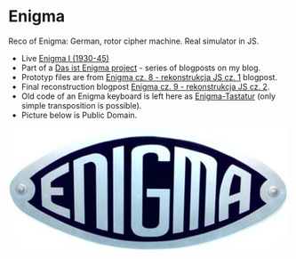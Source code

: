 # Enigma

Reco of Enigma: German, rotor cipher machine. Real simulator in JS.

- Live [Enigma I (1930-45)](https://tdudkowski.github.io/enigma/)
- Part of a [Das ist Enigma project](https://dygresje.info/blog/enigma) - series of blogposts on my blog.
- Prototyp files are from [Enigma cz. 8 - rekonstrukcja JS cz. 1](https://dygresje.info/blog/enigma-js-1) blogpost.
- Final reconstruction blogpost [Enigma cz. 9 - rekonstrukcja JS cz. 2](https://dygresje.info/blog/enigma-js-2).
- Old code of an Enigma keyboard is left here as [Enigma-Tastatur](index-tastatur.html) (only simple transposition is possible).
- Picture below is Public Domain.

![Enigma logo](Enigma-logo.jpg)
